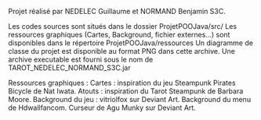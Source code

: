 Projet réalisé par NEDELEC Guillaume et NORMAND Benjamin S3C.

Les codes sources sont situés dans le dossier ProjetPOOJava/src/
Les ressources graphiques (Cartes, Background, fichier externes...) sont disponibles dans le répertoire ProjetPOOJava/ressources
Un diagramme de classe du projet est disponible au format PNG dans cette archive.
Une archive executable est fourni sous le nom de TAROT_NEDELEC_NORMAND_S3C.jar

Ressources graphiques : 
Cartes : inspiration du jeu Steampunk Pirates Bicycle de Nat Iwata.
Atouts : inspiration du Tarot Steampunk de Barbara Moore.
Background du jeu : vitriolfox sur Deviant Art.
Background du menu de Hdwallfancom.
Curseur de Agu Munky sur Deviant Art.

